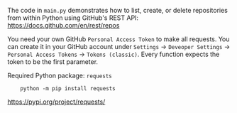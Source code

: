 The code in `main.py` demonstrates how to list, create, or delete repositories from within Python
using GitHub's REST API: https://docs.github.com/en/rest/repos

You need your own GitHub `Personal Access Token` to make all requests.
You can create it in your GitHub account under `Settings` -> `Deveoper Settings` -> `Personal Access Tokens` -> `Tokens (classic)`.
Every function expects the token to be the first parameter.

Required Python package: `requests`

        python -m pip install requests

https://pypi.org/project/requests/
